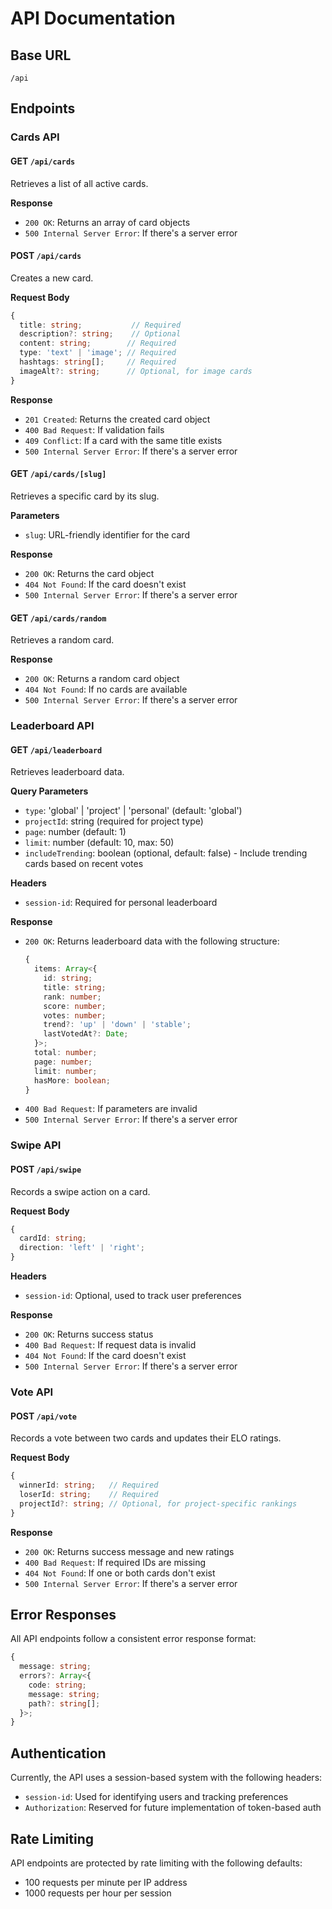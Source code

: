 # API Documentation

## Base URL
```
/api
```

## Endpoints

### Cards API

#### GET `/api/cards`
Retrieves a list of all active cards.

**Response**
- `200 OK`: Returns an array of card objects
- `500 Internal Server Error`: If there's a server error

#### POST `/api/cards`
Creates a new card.

**Request Body**
```typescript
{
  title: string;           // Required
  description?: string;    // Optional
  content: string;        // Required
  type: 'text' | 'image'; // Required
  hashtags: string[];     // Required
  imageAlt?: string;      // Optional, for image cards
}
```

**Response**
- `201 Created`: Returns the created card object
- `400 Bad Request`: If validation fails
- `409 Conflict`: If a card with the same title exists
- `500 Internal Server Error`: If there's a server error

#### GET `/api/cards/[slug]`
Retrieves a specific card by its slug.

**Parameters**
- `slug`: URL-friendly identifier for the card

**Response**
- `200 OK`: Returns the card object
- `404 Not Found`: If the card doesn't exist
- `500 Internal Server Error`: If there's a server error

#### GET `/api/cards/random`
Retrieves a random card.

**Response**
- `200 OK`: Returns a random card object
- `404 Not Found`: If no cards are available
- `500 Internal Server Error`: If there's a server error

### Leaderboard API

#### GET `/api/leaderboard`
Retrieves leaderboard data.

**Query Parameters**
- `type`: 'global' | 'project' | 'personal' (default: 'global')
- `projectId`: string (required for project type)
- `page`: number (default: 1)
- `limit`: number (default: 10, max: 50)
- `includeTrending`: boolean (optional, default: false) - Include trending cards based on recent votes

**Headers**
- `session-id`: Required for personal leaderboard

**Response**
- `200 OK`: Returns leaderboard data with the following structure:
  ```typescript
  {
    items: Array<{
      id: string;
      title: string;
      rank: number;
      score: number;
      votes: number;
      trend?: 'up' | 'down' | 'stable';
      lastVotedAt?: Date;
    }>;
    total: number;
    page: number;
    limit: number;
    hasMore: boolean;
  }
  ```
- `400 Bad Request`: If parameters are invalid
- `500 Internal Server Error`: If there's a server error

### Swipe API

#### POST `/api/swipe`
Records a swipe action on a card.

**Request Body**
```typescript
{
  cardId: string;
  direction: 'left' | 'right';
}
```

**Headers**
- `session-id`: Optional, used to track user preferences

**Response**
- `200 OK`: Returns success status
- `400 Bad Request`: If request data is invalid
- `404 Not Found`: If the card doesn't exist
- `500 Internal Server Error`: If there's a server error

### Vote API

#### POST `/api/vote`
Records a vote between two cards and updates their ELO ratings.

**Request Body**
```typescript
{
  winnerId: string;   // Required
  loserId: string;    // Required
  projectId?: string; // Optional, for project-specific rankings
}
```

**Response**
- `200 OK`: Returns success message and new ratings
- `400 Bad Request`: If required IDs are missing
- `404 Not Found`: If one or both cards don't exist
- `500 Internal Server Error`: If there's a server error

## Error Responses

All API endpoints follow a consistent error response format:

```typescript
{
  message: string;
  errors?: Array<{
    code: string;
    message: string;
    path?: string[];
  }>;
}
```

## Authentication

Currently, the API uses a session-based system with the following headers:
- `session-id`: Used for identifying users and tracking preferences
- `Authorization`: Reserved for future implementation of token-based auth

## Rate Limiting

API endpoints are protected by rate limiting with the following defaults:
- 100 requests per minute per IP address
- 1000 requests per hour per session
